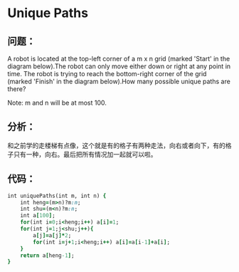 # Unique Paths
## 问题：
A robot is located at the top-left corner of a m x n grid (marked 'Start' in the diagram below).The robot can only move either down or right at any point in time. The robot is trying to reach the bottom-right corner of the grid (marked 'Finish' in the diagram below).How many possible unique paths are there?

Note: m and n will be at most 100.
## 分析：
和之前学的走楼梯有点像，这个就是有的格子有两种走法，向右或者向下，有的格子只有一种，向右。最后把所有情况加一起就可以啦。</br>
## 代码：
```ruby
int uniquePaths(int m, int n) {
    int heng=(m>n)?m:n;
    int shu=(m<n)?m:n;
    int a[100];
    for(int i=0;i<heng;i++) a[i]=1;
    for(int j=1;j<shu;j++){
        a[j]=a[j]*2;
        for(int i=j+1;i<heng;i++) a[i]=a[i-1]+a[i];
    }
    return a[heng-1];
}  
